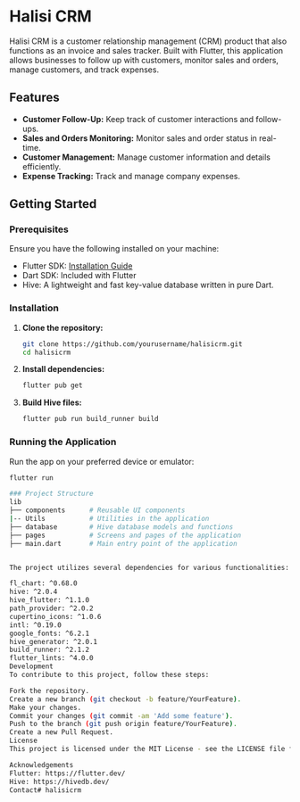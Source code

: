 # Halisi CRM

Halisi CRM is a customer relationship management (CRM) product that also functions as an invoice and sales tracker. Built with Flutter, this application allows businesses to follow up with customers, monitor sales and orders, manage customers, and track expenses.

## Features

- **Customer Follow-Up:** Keep track of customer interactions and follow-ups.
- **Sales and Orders Monitoring:** Monitor sales and order status in real-time.
- **Customer Management:** Manage customer information and details efficiently.
- **Expense Tracking:** Track and manage company expenses.

## Getting Started

### Prerequisites

Ensure you have the following installed on your machine:

- Flutter SDK: [Installation Guide](https://flutter.dev/docs/get-started/install)
- Dart SDK: Included with Flutter
- Hive: A lightweight and fast key-value database written in pure Dart.

### Installation

1. **Clone the repository:**

    ```sh
    git clone https://github.com/yourusername/halisicrm.git
    cd halisicrm
    ```

2. **Install dependencies:**

    ```sh
    flutter pub get
    ```

3. **Build Hive files:**

    ```sh
    flutter pub run build_runner build
    ```

### Running the Application

Run the app on your preferred device or emulator:

```sh
flutter run

### Project Structure
lib
├── components      # Reusable UI components
|-- Utils           # Utilities in the application
├── database        # Hive database models and functions
├── pages           # Screens and pages of the application
├── main.dart       # Main entry point of the application


The project utilizes several dependencies for various functionalities:

fl_chart: ^0.68.0
hive: ^2.0.4
hive_flutter: ^1.1.0
path_provider: ^2.0.2
cupertino_icons: ^1.0.6
intl: ^0.19.0
google_fonts: ^6.2.1
hive_generator: ^2.0.1
build_runner: ^2.1.2
flutter_lints: ^4.0.0
Development
To contribute to this project, follow these steps:

Fork the repository.
Create a new branch (git checkout -b feature/YourFeature).
Make your changes.
Commit your changes (git commit -am 'Add some feature').
Push to the branch (git push origin feature/YourFeature).
Create a new Pull Request.
License
This project is licensed under the MIT License - see the LICENSE file for details.

Acknowledgements
Flutter: https://flutter.dev/
Hive: https://hivedb.dev/
Contact# halisicrm
